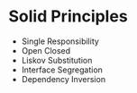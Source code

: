 # Solid Principles

- Single Responsibility
- Open Closed
- Liskov Substitution
- Interface Segregation
- Dependency Inversion
